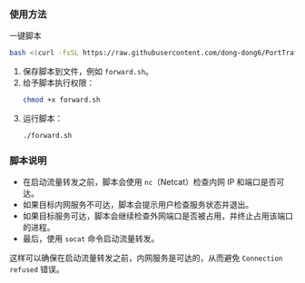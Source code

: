 ### 使用方法
一键脚本
```sh
bash <(curl -fsSL https://raw.githubusercontent.com/dong-dong6/PortTrafficForwarding/main/forward.sh)
```

1. 保存脚本到文件，例如 `forward.sh`。
2. 给予脚本执行权限：
    ```sh
    chmod +x forward.sh
    ```
3. 运行脚本：
    ```sh
    ./forward.sh
    ```

### 脚本说明

- 在启动流量转发之前，脚本会使用 `nc`（Netcat）检查内网 IP 和端口是否可达。
- 如果目标内网服务不可达，脚本会提示用户检查服务状态并退出。
- 如果目标服务可达，脚本会继续检查外网端口是否被占用，并终止占用该端口的进程。
- 最后，使用 `socat` 命令启动流量转发。

这样可以确保在启动流量转发之前，内网服务是可达的，从而避免 `Connection refused` 错误。
